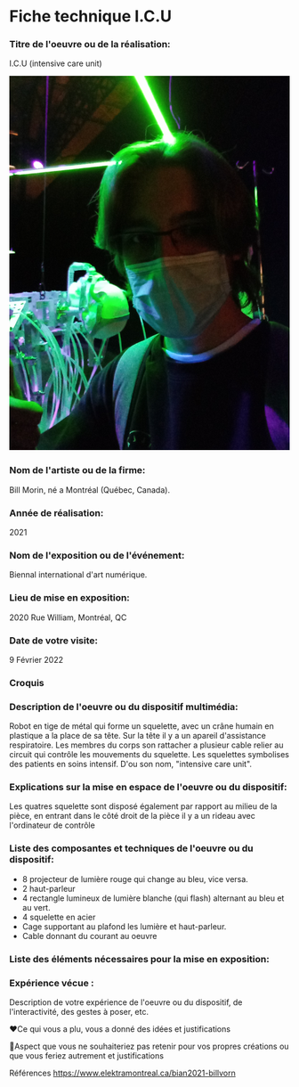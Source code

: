 # Fiche technique I.C.U


### Titre de l'oeuvre ou de la réalisation:
I.C.U (intensive care unit) 

![squelette_moi](medias/20220209_110329.jpg)

### Nom de l'artiste ou de la firme:
Bill Morin, né a Montréal (Québec, Canada).

### Année de réalisation:
2021

### Nom de l'exposition ou de l'événement:
Biennal international d'art numérique. 

### Lieu de mise en exposition:
2020 Rue William, Montréal, QC

### Date de votre visite:
9 Février 2022


### Croquis




### Description de l'oeuvre ou du dispositif multimédia:
Robot en tige de métal qui forme un squelette, avec un crâne humain en plastique a la place de sa tête. Sur la tête il y a un apareil d'assistance respiratoire.
Les membres du corps son rattacher a plusieur cable relier au circuit qui contrôle les mouvements du squelette. Les squelettes symbolises des patients en soins intensif.
D'ou son nom, "intensive care unit".


### Explications sur la mise en espace de l'oeuvre ou du dispositif:

Les quatres squelette sont disposé également par rapport au milieu de la pièce, en entrant dans le côté droit de la pièce il y a un rideau avec l'ordinateur de contrôle

### Liste des composantes et techniques de l'oeuvre ou du dispositif:
* 8 projecteur de lumière rouge qui change au bleu, vice versa.
* 2 haut-parleur 
* 4 rectangle lumineux de lumière blanche (qui flash) alternant au bleu et au vert.
* 4 squelette en acier 
* Cage supportant au plafond les lumière et haut-parleur.
* Cable donnant du courant au oeuvre

### Liste des éléments nécessaires pour la mise en exposition:

### Expérience vécue :

Description de votre expérience de l'oeuvre ou du dispositif, de l'interactivité, des gestes à poser, etc.

❤️Ce qui vous a plu, vous a donné des idées et justifications

🤔Aspect que vous ne souhaiteriez pas retenir pour vos propres créations ou que vous feriez autrement et justifications

Références
https://www.elektramontreal.ca/bian2021-billvorn

